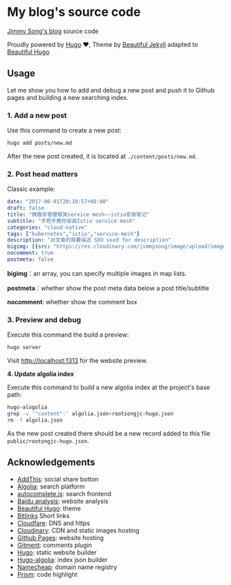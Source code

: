 # My blog's source code

[Jimmy Song's blog](https://www.yangcs.net) source code

Proudly powered by [Hugo](https://github.com/gohugoio/hugo) ❤️, Theme by [Beautiful Jekyll](http://deanattali.com/beautiful-jekyll/) adapted to [Beautiful Hugo](https://github.com/halogenica/beautifulhugo)

## Usage

Let me show you how to add and debug a new post and push it to Github pages and building a new searching index.

### 1. Add a new post

Use this command to create a new post:

```bash
hugo add posts/new.md
```

After the new post created, it is located at `./content/posts/new.md`.

### 2. Post head matters

Classic example:

```yaml
date: "2017-06-01T20:18:57+08:00"
draft: false
title: "微服务管理框架service mesh——istio安装笔记"
subtitle: "手把手教你安装Istio service mesh"
categories: "cloud-native"
tags: ["kubernetes","istio","service-mesh"]
description: "对文章的简要描述 SEO used for description"
bigimg: [{src: "https://res.cloudinary.com/jimmysong/image/upload/images/20170528033.jpg", desc: "威海东部海湾 May 28,2017"}]
nocomment: true
postmeta: false
```

**bigimg**：an array, you can specify multiple images in map lists.

**postmeta**：whether show the post meta data below a post title/subtitle

**nocomment**: whether show the comment box

### 3. Preview and debug

Execute this command the build a preview:

```bash
hugo server
```

Visit <http://localhost:1313> for the website preview.

**4. Update algolia index**

Execute this command to build a new algolia index at the project's base path:

```Bash
hugo-alogolia
grep -v '"content":' algolia.json>rootsongjc-hugo.json
rm -f algolia.json
```

As the  new post created there should be a new record added to this file `public/rootongjc-hugo.json`.

## Acknowledgements

- [AddThis](https://www.addthis.com/): social share botton
- [Algolia](https://www.algolia.com/): search platform
- [autocomplete.js](https://github.com/algolia/autocomplete.js): search frontend
- [Baidu analysis](http://tongji.baidu.com/): website analysis
- [Beautiful Hugo](https://github.com/halogenica/beautifulhugo): theme
- [Bitlinks](https://bitly.com/) Short links
- [Cloudfare](https://www.cloudflare.com/): DNS and https
- [Cloudinary](https://www.cloudinary.com/): CDN and static images hosting
- [Github Pages](https://pages.github.com/): website hosting
- [Gitment](https://github.com/imsun/gitment): comments plugin
- [Hugo](https://gohugo.io/): static website builder
- [Hugo-algolia](https://www.npmjs.com/package/hugo-algolia): index json builder
- [Namecheap](https://namecheap.com/): domain name registry
- [Prism](http://prism.com/): code highlight

